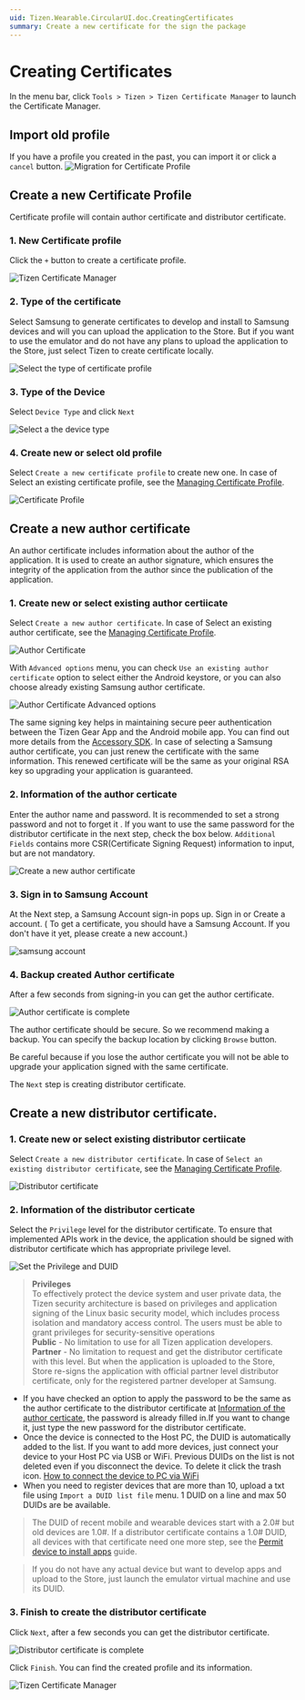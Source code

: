 ```yaml
---
uid: Tizen.Wearable.CircularUI.doc.CreatingCertificates
summary: Create a new certificate for the sign the package
---
```


# Creating Certificates

In the menu bar, click `Tools > Tizen > Tizen Certificate Manager` to launch the Certificate Manager.

## Import old profile

If you have a profile you created in the past, you can import it or click a `cancel` button.
![Migration for Certificate Profile](data/certification_guide3.png)

## Create a new Certificate Profile

Certificate profile will contain author certificate and distributor certificate.

### 1. New Certificate profile

Click the `+` button to create a certificate profile.

![Tizen Certificate Manager](data/certification_guide4.png)

### 2. Type of the certificate

Select Samsung to generate certificates to develop and install to Samsung devices and will you can upload the application to the Store.
But if you want to use the emulator and do not have any plans to upload the application to the Store, just select Tizen to create certificate locally.

![Select the type of certificate profile](data/certification_guide5.png)

### 3. Type of the Device

Select `Device Type` and click `Next`

![Select a the device type](data/certification_guide6.png)

### 4. Create new or select old profile

Select `Create a new certificate profile` to create new one. In case of Select an existing certificate profile, see the [Managing Certificate Profile](xref:Tizen.Wearable.CircularUI.doc.ManagingCertificateProfile).

![Certificate Profile](data/certification_guide7.png)

## Create a new author certificate

An author certificate includes information about the author of the application.
It is used to create an author signature, which ensures the integrity of the application from the author since the publication of the application.

### 1. Create new or select existing author certiicate

Select `Create a new author certificate`. In case of Select an existing author certificate, see the [Managing Certificate Profile](xref:Tizen.Wearable.CircularUI.doc.ManagingCertificateProfile).

![Author Certificate](data/certification_guide8.png)

With `Advanced options` menu, you can check `Use an existing author certificate` option to select either the Android keystore, or you can also choose already existing Samsung author certificate.

![Author Certificate Advanced options](data/certification_guide8-2.png)

The same signing key helps in maintaining secure peer authentication between the Tizen Gear App and the Android mobile app.
You can find out more details from the [Accessory SDK](https://developer.samsung.com/galaxy/accessory). In case of selecting a Samsung author certificate, you can just renew the certificate with the same information. This renewed certificate will be the same as your original RSA key so upgrading your application is guaranteed.

### 2. Information of the author certicate

Enter the author name and password. It is recommended to set a strong password and not to forget it . If you want to use the same password for the distributor certificate in the next step, check the box below. `Additional Fields` contains more CSR(Certificate Signing Request) information to input, but are not mandatory.

![Create a new author certificate](data/certification_guide9.png)

### 3. Sign in to Samsung Account

At the Next step, a Samsung Account sign-in pops up. Sign in or Create a account. ( To get a certificate, you should have a Samsung Account. If you don't have it yet, please create a new account.)

![samsung account](data/certification_guide11.png)

### 4. Backup created Author certificate

After a few seconds from signing-in you can get the author certificate.

![Author certificate is complete](data/certification_guide12.png)

The author certificate should be secure. So we recommend making a backup. You can specify the backup location by clicking `Browse` button.

Be careful because if you lose the author certificate you will not be able to upgrade your application signed with the same certificate.

The `Next` step is creating distributor certificate.

## Create a new distributor certificate.

### 1. Create new or select existing distributor certiicate

Select `Create a new distributor certificate`. In case of `Select an existing distributor certificate`, see the [Managing Certificate Profile](xref:Tizen.Wearable.CircularUI.doc.ManagingCertificateProfile).

![Distributor certificate](data/certification_guide13.png)

### 2. Information of the distributor certicate

Select the `Privilege` level for the distributor certificate. To ensure that implemented APIs work in the device, the application should be signed with distributor certificate which has appropriate privilege level.

![Set the Privilege and DUID](data/certification_guide15.png)

> **Privileges**  
> To effectively protect the device system and user private data, the Tizen security architecture is based on privileges and application signing of the Linux basic security model, which includes process isolation and mandatory access control. The users must be able to grant privileges for security-sensitive operations  
> **Public** - No limitation to use for all Tizen application developers.  
> **Partner** - No limitation to request and get the distributor certificate with this level. But when the application is uploaded to the Store, Store re-signs the application with official partner level distributor certificate, only for the registered partner developer at Samsung.

 * If you have checked an option to apply the password to be the same as the author certificate to the distributor certificate at [Information of the author certicate](#2-information-of-the-author-certicate), the password is already filled in.If you want to change it, just type the new password for the distributor certificate.
 * Once the device is connected to the Host PC, the DUID is automatically added to the list. If you want to add more devices, just connect your device to your Host PC via USB or WiFi. Previous DUIDs on the list is not deleted even if you disconnect the device. To delete it click the trash icon. [How to connect the device to PC via WiFi]()
 * When you need to register devices that are more than 10, upload a txt file using `Import a DUID list file` menu. 1 DUID on a line and max 50 DUIDs are be available.

> The DUID of recent mobile and wearable devices start with a 2.0# but old devices are 1.0#. If a distributor certificate contains a 1.0# DUID, all devices with that certificate need one more step, see the [Permit device to install apps](xref:Tizen.Wearable.CircularUI.doc.PermitDeviceToInstallApps) guide.

> If you do not have any actual device but want to develop apps and upload to the Store, just launch the emulator virtual machine and use its DUID.

### 3. Finish to create the distributor certificate

Click `Next`, after a few seconds you can get the distributor certificate.

![Distributor certificate is complete](data/certification_guide16.png)

Click `Finish`. You can find the created profile and its information.

![Tizen Certificate Manager](data/certification_guide17.png)
